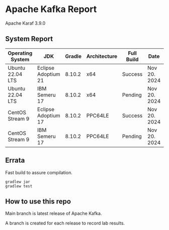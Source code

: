 # Apache Kafka Report

Apache Karaf 3.9.0

## System Report

| Operating System    | JDK       | Gradle | Architecture | Full Build | Date  | Notes |
|---------------------|-----------|-------|--------------|------------|-------|-------|
| Ubuntu 22.04 LTS    | Eclipse Adoptium 21  | 8.10.2 | x64      | Success | Nov 20. 2024 | |
| Ubuntu 22.04 LTS    | IBM Semeru 17  | 8.10.2 | x64      | Pending | Nov 20. 2024 |  |
| CentOS Stream 9    | Eclipse Adoptium 17  | 8.10.2 | PPC64LE      | Success | Nov 20. 2024 |  5 failing tests out of 5901: trogdor,storage,metadata,clients,core  |
| CentOS Stream 9    | IBM Semeru 17  | 8.10.2 | PPC64LE      | Pending | Nov 20. 2024 |    |

## Errata


Fast build to assure compilation. 
```
gradlew jar
gradlew test
```

## How to use this repo

Main branch is latest release of Apache Kafka.

A branch is created for each release to record lab results.
